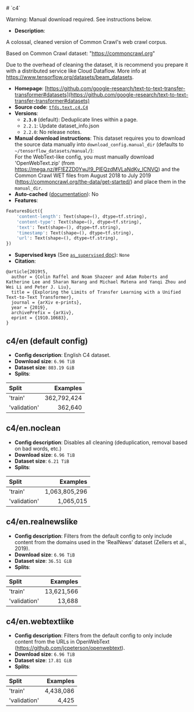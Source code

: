<div itemscope itemtype="http://schema.org/Dataset">
  <div itemscope itemprop="includedInDataCatalog" itemtype="http://schema.org/DataCatalog">
    <meta itemprop="name" content="TensorFlow Datasets" />
  </div>
  <meta itemprop="name" content="c4" />
  <meta itemprop="description" content="A colossal, cleaned version of Common Crawl&#x27;s web crawl corpus.&#10;&#10;Based on Common Crawl dataset: &quot;https://commoncrawl.org&quot;&#10;&#10;Due to the overhead of cleaning the dataset, it is recommend you prepare it with&#10;a distributed service like Cloud Dataflow. More info at&#10;https://www.tensorflow.org/datasets/beam_datasets.&#10;&#10;To use this dataset:&#10;&#10;```python&#10;import tensorflow_datasets as tfds&#10;&#10;ds = tfds.load(&#x27;c4&#x27;, split=&#x27;train&#x27;)&#10;for ex in ds.take(4):&#10;  print(ex)&#10;```&#10;&#10;See [the guide](https://www.tensorflow.org/datasets/overview) for more&#10;informations on [tensorflow_datasets](https://www.tensorflow.org/datasets).&#10;&#10;" />
  <meta itemprop="url" content="https://www.tensorflow.org/datasets/catalog/c4" />
  <meta itemprop="sameAs" content="https://github.com/google-research/text-to-text-transfer-transformer#datasets" />
  <meta itemprop="citation" content="@article{2019t5,&#10;  author = {Colin Raffel and Noam Shazeer and Adam Roberts and Katherine Lee and Sharan Narang and Michael Matena and Yanqi Zhou and Wei Li and Peter J. Liu},&#10;  title = {Exploring the Limits of Transfer Learning with a Unified Text-to-Text Transformer},&#10;  journal = {arXiv e-prints},&#10;  year = {2019},&#10;  archivePrefix = {arXiv},&#10;  eprint = {1910.10683},&#10;}" />
</div>
# `c4`

Warning: Manual download required. See instructions below.

*   **Description**:

A colossal, cleaned version of Common Crawl's web crawl corpus.

Based on Common Crawl dataset: "https://commoncrawl.org"

Due to the overhead of cleaning the dataset, it is recommend you prepare it with
a distributed service like Cloud Dataflow. More info at
https://www.tensorflow.org/datasets/beam_datasets.

*   **Homepage**:
    [https://github.com/google-research/text-to-text-transfer-transformer#datasets](https://github.com/google-research/text-to-text-transfer-transformer#datasets)
*   **Source code**:
    [`tfds.text.c4.C4`](https://github.com/tensorflow/datasets/tree/master/tensorflow_datasets/text/c4.py)
*   **Versions**:
    *   **`2.3.0`** (default): Deduplicate lines within a page.
    *   `2.2.1`: Update dataset_info.json
    *   `2.2.0`: No release notes.
*   **Manual download instructions**: This dataset requires you to download the
    source data manually into `download_config.manual_dir`
    (defaults to `~/tensorflow_datasets/manual/`):<br/>
    For the WebText-like config, you must manually download 'OpenWebText.zip'
    (from https://mega.nz/#F!EZZD0YwJ!9_PlEQzdMVLaNdKv_ICNVQ) and the Common Crawl
    WET files from August 2018 to July 2019
    (https://commoncrawl.org/the-data/get-started/) and place them in the
    `manual_dir`.
*   **Auto-cached**
    ([documentation](https://www.tensorflow.org/datasets/performances#auto-caching)):
    No
*   **Features**:

```python
FeaturesDict({
    'content-length': Text(shape=(), dtype=tf.string),
    'content-type': Text(shape=(), dtype=tf.string),
    'text': Text(shape=(), dtype=tf.string),
    'timestamp': Text(shape=(), dtype=tf.string),
    'url': Text(shape=(), dtype=tf.string),
})
```
*   **Supervised keys** (See
    [`as_supervised` doc](https://www.tensorflow.org/datasets/api_docs/python/tfds/load#args)):
    `None`
*   **Citation**:

```
@article{2019t5,
  author = {Colin Raffel and Noam Shazeer and Adam Roberts and Katherine Lee and Sharan Narang and Michael Matena and Yanqi Zhou and Wei Li and Peter J. Liu},
  title = {Exploring the Limits of Transfer Learning with a Unified Text-to-Text Transformer},
  journal = {arXiv e-prints},
  year = {2019},
  archivePrefix = {arXiv},
  eprint = {1910.10683},
}
```

## c4/en (default config)

*   **Config description**: English C4 dataset.
*   **Download size**: `6.96 TiB`
*   **Dataset size**: `803.19 GiB`
*   **Splits**:

Split        | Examples
:----------- | ----------:
'train'      | 362,792,424
'validation' | 362,640

## c4/en.noclean

*   **Config description**: Disables all cleaning (deduplication, removal based
    on bad words, etc.)
*   **Download size**: `6.96 TiB`
*   **Dataset size**: `6.21 TiB`
*   **Splits**:

Split        | Examples
:----------- | ------------:
'train'      | 1,063,805,296
'validation' | 1,065,015

## c4/en.realnewslike

*   **Config description**: Filters from the default config to only include
    content from the domains used in the 'RealNews' dataset (Zellers et al.,
    2019).
*   **Download size**: `6.96 TiB`
*   **Dataset size**: `36.51 GiB`
*   **Splits**:

Split        | Examples
:----------- | ---------:
'train'      | 13,621,566
'validation' | 13,688

## c4/en.webtextlike

*   **Config description**: Filters from the default config to only include
    content from the URLs in OpenWebText
    (https://github.com/jcpeterson/openwebtext).
*   **Download size**: `6.96 TiB`
*   **Dataset size**: `17.81 GiB`
*   **Splits**:

Split        | Examples
:----------- | --------:
'train'      | 4,438,086
'validation' | 4,425
